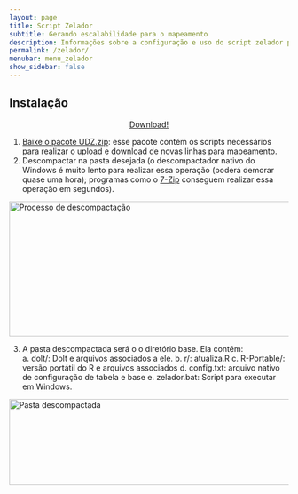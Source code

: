 ```yaml
---
layout: page
title: Script Zelador
subtitle: Gerando escalabilidade para o mapeamento
description: Informações sobre a configuração e uso do script zelador para mapeamento do SIGTAP para OMOP
permalink: /zelador/
menubar: menu_zelador
show_sidebar: false
---
```


## Instalação

<p style="text-align:center">
	<a class="button is-success is-large is-fullwidth is-rounded" href="https://www.dropbox.com/s/xsi74obwjl52gpz/zelador_0913.zip?dl=1" role="button">Download!</a>
</p>


1. [Baixe o pacote UDZ.zip][1]: esse pacote contém os scripts necessários para realizar o upload e download de novas linhas para mapeamento.
2. Descompactar na pasta desejada (o descompactador nativo do Windows é muito lento para realizar essa operação (poderá demorar quase uma hora); programas como o [7-Zip][2] conseguem realizar essa operação em segundos).

<img src="https://ohdsi-brasil.github.io/SIGTAP2OMOP/img/7-zip.png" alt="Processo de descompactação" class="center" style="height: 243px; width:956px;"/>

3. A pasta descompactada será o o diretório base. Ela contém:   
	a. dolt/: Dolt e arquivos associados a ele.
	b. r/: atualiza.R
	c. R-Portable/: versão portátil do R e arquivos associados
	d. config.txt: arquivo nativo de configuração de tabela e base
	e. zelador.bat: Script para executar em Windows.  

<img src="https://ohdsi-brasil.github.io/SIGTAP2OMOP/img/arquivos.png" alt="Pasta descompactada" class="center" style="height: 155px; width:624px;"/>

[1]:https://www.dropbox.com/s/xsi74obwjl52gpz/zelador_0913.zip?dl=1
[2]:https://www.7-zip.org/download.html
